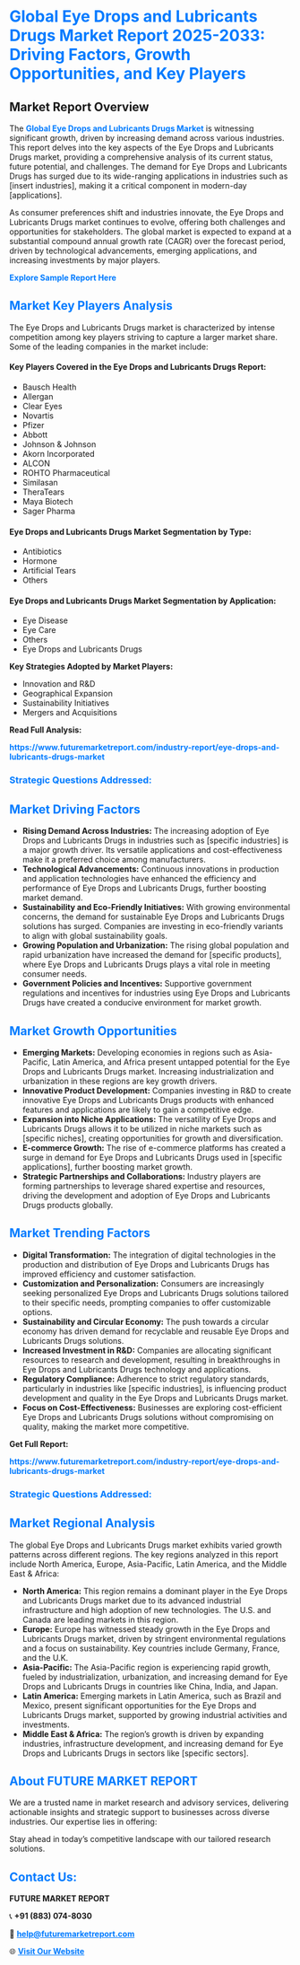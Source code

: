 <h1 style="color: #007BFF;">Global Eye Drops and Lubricants Drugs Market Report 2025-2033: Driving Factors, Growth Opportunities, and Key Players</h1>

<section id="overview">
<h2>Market Report Overview</h2>
<p>The <a href="https://www.futuremarketreport.com/industry-report/eye-drops-and-lubricants-drugs-market" style="color: #007BFF; text-decoration: none;"><strong>Global Eye Drops and Lubricants Drugs Market</strong></a> is witnessing significant growth, driven by increasing demand across various industries. This report delves into the key aspects of the Eye Drops and Lubricants Drugs market, providing a comprehensive analysis of its current status, future potential, and challenges. The demand for Eye Drops and Lubricants Drugs has surged due to its wide-ranging applications in industries such as [insert industries], making it a critical component in modern-day [applications].</p>
<p>As consumer preferences shift and industries innovate, the Eye Drops and Lubricants Drugs market continues to evolve, offering both challenges and opportunities for stakeholders. The global market is expected to expand at a substantial compound annual growth rate (CAGR) over the forecast period, driven by technological advancements, emerging applications, and increasing investments by major players.</p>
</section>

<section id="overview">
<p><a href="https://www.futuremarketreport.com/request-sample/reportId=122810" style="color: #007BFF; text-decoration: none;"><strong>Explore Sample Report Here</strong></a></p>
</section>

<section id="key-players">
<h2 style="color: #007BFF;">Market Key Players Analysis</h2>
<p>The Eye Drops and Lubricants Drugs market is characterized by intense competition among key players striving to capture a larger market share. Some of the leading companies in the market include:</p>
<h4>Key Players Covered in the Eye Drops and Lubricants Drugs Report:</h4>
<ul><li>Bausch Health</li><li>Allergan</li><li>Clear Eyes</li><li>Novartis</li><li>Pfizer</li><li>Abbott</li><li>Johnson &amp; Johnson</li><li>Akorn Incorporated</li><li>ALCON</li><li>ROHTO Pharmaceutical</li><li>Similasan</li><li>TheraTears</li><li>Maya Biotech</li><li>Sager Pharma</li></ul>
<h4>Eye Drops and Lubricants Drugs Market Segmentation by Type:</h4>
<ul><li>Antibiotics</li><li>Hormone</li><li>Artificial Tears</li><li>Others</li></ul>

<h4>Eye Drops and Lubricants Drugs Market Segmentation by Application:</h4>
<ul><li>Eye Disease</li><li>Eye Care</li><li>Others</li><li>Eye Drops and Lubricants Drugs</li></ul>
<p><strong>Key Strategies Adopted by Market Players:</strong></p>
<ul>
<li>Innovation and R&D</li>
<li>Geographical Expansion</li>
<li>Sustainability Initiatives</li>
<li>Mergers and Acquisitions</li>
</ul>
</section>

<section>
<p><strong>Read Full Analysis: </strong></p><a href="https://www.futuremarketreport.com/industry-report/eye-drops-and-lubricants-drugs-market" style="color: #007BFF; text-decoration: none;"><strong>https://www.futuremarketreport.com/industry-report/eye-drops-and-lubricants-drugs-market</strong></a>
<h3 style="color: #007BFF;">Strategic Questions Addressed:</h3>
</section>

<section id="driving-factors">
<h2 style="color: #007BFF;">Market Driving Factors</h2>
<ul>
<li><strong>Rising Demand Across Industries:</strong> The increasing adoption of Eye Drops and Lubricants Drugs in industries such as [specific industries] is a major growth driver. Its versatile applications and cost-effectiveness make it a preferred choice among manufacturers.</li>
<li><strong>Technological Advancements:</strong> Continuous innovations in production and application technologies have enhanced the efficiency and performance of Eye Drops and Lubricants Drugs, further boosting market demand.</li>
<li><strong>Sustainability and Eco-Friendly Initiatives:</strong> With growing environmental concerns, the demand for sustainable Eye Drops and Lubricants Drugs solutions has surged. Companies are investing in eco-friendly variants to align with global sustainability goals.</li>
<li><strong>Growing Population and Urbanization:</strong> The rising global population and rapid urbanization have increased the demand for [specific products], where Eye Drops and Lubricants Drugs plays a vital role in meeting consumer needs.</li>
<li><strong>Government Policies and Incentives:</strong> Supportive government regulations and incentives for industries using Eye Drops and Lubricants Drugs have created a conducive environment for market growth.</li>
</ul>
</section>

<section id="growth-opportunities">
<h2 style="color: #007BFF;">Market Growth Opportunities</h2>
<ul>
<li><strong>Emerging Markets:</strong> Developing economies in regions such as Asia-Pacific, Latin America, and Africa present untapped potential for the Eye Drops and Lubricants Drugs market. Increasing industrialization and urbanization in these regions are key growth drivers.</li>
<li><strong>Innovative Product Development:</strong> Companies investing in R&D to create innovative Eye Drops and Lubricants Drugs products with enhanced features and applications are likely to gain a competitive edge.</li>
<li><strong>Expansion into Niche Applications:</strong> The versatility of Eye Drops and Lubricants Drugs allows it to be utilized in niche markets such as [specific niches], creating opportunities for growth and diversification.</li>
<li><strong>E-commerce Growth:</strong> The rise of e-commerce platforms has created a surge in demand for Eye Drops and Lubricants Drugs used in [specific applications], further boosting market growth.</li>
<li><strong>Strategic Partnerships and Collaborations:</strong> Industry players are forming partnerships to leverage shared expertise and resources, driving the development and adoption of Eye Drops and Lubricants Drugs products globally.</li>
</ul>
</section>

<section id="trending-factors">
<h2 style="color: #007BFF;">Market Trending Factors</h2>
<ul>
<li><strong>Digital Transformation:</strong> The integration of digital technologies in the production and distribution of Eye Drops and Lubricants Drugs has improved efficiency and customer satisfaction.</li>
<li><strong>Customization and Personalization:</strong> Consumers are increasingly seeking personalized Eye Drops and Lubricants Drugs solutions tailored to their specific needs, prompting companies to offer customizable options.</li>
<li><strong>Sustainability and Circular Economy:</strong> The push towards a circular economy has driven demand for recyclable and reusable Eye Drops and Lubricants Drugs solutions.</li>
<li><strong>Increased Investment in R&D:</strong> Companies are allocating significant resources to research and development, resulting in breakthroughs in Eye Drops and Lubricants Drugs technology and applications.</li>
<li><strong>Regulatory Compliance:</strong> Adherence to strict regulatory standards, particularly in industries like [specific industries], is influencing product development and quality in the Eye Drops and Lubricants Drugs market.</li>
<li><strong>Focus on Cost-Effectiveness:</strong> Businesses are exploring cost-efficient Eye Drops and Lubricants Drugs solutions without compromising on quality, making the market more competitive.</li>
</ul>
</section>

<section>
<p><strong>Get Full Report: </strong></p><a href="https://www.futuremarketreport.com/industry-report/eye-drops-and-lubricants-drugs-market" style="color: #007BFF; text-decoration: none;"><strong>https://www.futuremarketreport.com/industry-report/eye-drops-and-lubricants-drugs-market</strong></a>
<h3 style="color: #007BFF;">Strategic Questions Addressed:</h3>
</section>


<section id="regional-analysis">
<h2 style="color: #007BFF;">Market Regional Analysis</h2>
<p>The global Eye Drops and Lubricants Drugs market exhibits varied growth patterns across different regions. The key regions analyzed in this report include North America, Europe, Asia-Pacific, Latin America, and the Middle East & Africa:</p>
<ul>
<li><strong>North America:</strong> This region remains a dominant player in the Eye Drops and Lubricants Drugs market due to its advanced industrial infrastructure and high adoption of new technologies. The U.S. and Canada are leading markets in this region.</li>
<li><strong>Europe:</strong> Europe has witnessed steady growth in the Eye Drops and Lubricants Drugs market, driven by stringent environmental regulations and a focus on sustainability. Key countries include Germany, France, and the U.K.</li>
<li><strong>Asia-Pacific:</strong> The Asia-Pacific region is experiencing rapid growth, fueled by industrialization, urbanization, and increasing demand for Eye Drops and Lubricants Drugs in countries like China, India, and Japan.</li>
<li><strong>Latin America:</strong> Emerging markets in Latin America, such as Brazil and Mexico, present significant opportunities for the Eye Drops and Lubricants Drugs market, supported by growing industrial activities and investments.</li>
<li><strong>Middle East & Africa:</strong> The region’s growth is driven by expanding industries, infrastructure development, and increasing demand for Eye Drops and Lubricants Drugs in sectors like [specific sectors].</li>
</ul>
</section>

<footer>
<h2 style="color: #007BFF;">About FUTURE MARKET REPORT</h2>
<p>We are a trusted name in market research and advisory services, delivering actionable insights and strategic support to businesses across diverse industries. Our expertise lies in offering:</p>

<p>Stay ahead in today’s competitive landscape with our tailored research solutions.</p>

<h2 style="color: #007BFF;">Contact Us:</h2>
<p><strong>FUTURE MARKET REPORT</strong></p>
<p>📞 <strong>+91 (883) 074-8030</strong></p>
<p>📧 <strong><a href="mailto:help@futuremarketreport.com" style="color: #007BFF;">help@futuremarketreport.com</a></strong></p>
<p>🌐 <strong><a href="https://www.futuremarketreport.com/" style="color: #007BFF;">Visit Our Website</a></strong></p>
</footer>